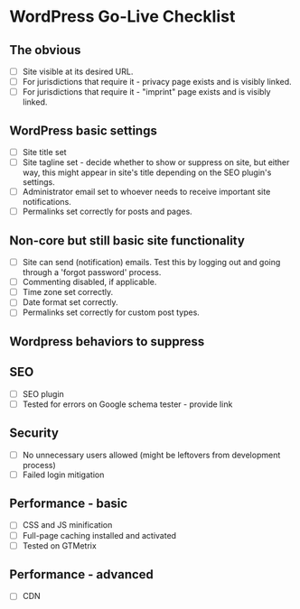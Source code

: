 # WordPress Go-Live Checklist

## The obvious

- [ ] Site visible at its desired URL.
- [ ] For jurisdictions that require it - privacy page exists and is visibly linked.
- [ ] For jurisdictions that require it - "imprint" page exists and is visibly linked.

## WordPress basic settings 

- [ ] Site title set
- [ ] Site tagline set - decide whether to show or suppress on site, but either way, this might appear in site's title depending on the SEO plugin's settings.
- [ ] Administrator email set to whoever needs to receive important site notifications.
- [ ] Permalinks set correctly for posts and pages.

## Non-core but still basic site functionality
- [ ] Site can send (notification) emails. Test this by logging out and going through a 'forgot password' process.
- [ ] Commenting disabled, if applicable.
- [ ] Time zone set correctly.
- [ ] Date format set correctly.
- [ ] Permalinks set correctly for custom post types.

## Wordpress behaviors to suppress

## SEO

- [ ] SEO plugin 
- [ ] Tested for errors on Google schema tester - provide link

## Security

- [ ] No unnecessary users allowed (might be leftovers from development process)
- [ ] Failed login mitigation

## Performance - basic

- [ ] CSS and JS minification
- [ ] Full-page caching installed and activated
- [ ] Tested on GTMetrix

## Performance - advanced

- [ ] CDN
